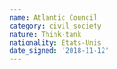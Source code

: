 ```yaml
---
name: Atlantic Council
category: civil_society
nature: Think-tank
nationality: Etats-Unis
date_signed: '2018-11-12'
---
```

    